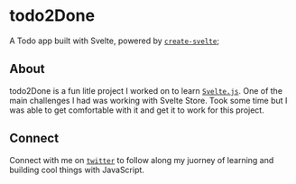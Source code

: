 # todo2Done

A Todo app built with Svelte, powered by [`create-svelte`](https://github.com/sveltejs/kit/tree/master/packages/create-svelte);

## About

todo2Done is a fun litle project I worked on to learn [`Svelte.js`](https://github.com/). One of the main challenges I had was working with Svelte Store. Took some time but I was able to get comfortable with it and get it to work for this project.

## Connect

Connect with me on [`twitter`](https://twitter.com/tesfadan) to follow along my juorney of learning and building cool things with JavaScript.
